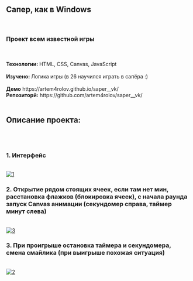 
<div id="header">
  <h2>Сапер, как в Windows</h2>
  <br/>
  <h3>Проект всем известной игры</h3>
  <br/>
  <br/>
  <strong>Технологии: </strong> HTML, CSS, Canvas, JavaScript
  <br/>
  <br/>
  <strong>Изучено: </strong> Логика игры (в 26 научился играть в сапёра :)
  <br/>
  <br/>
  <strong>Демо</strong> https://artem4rolov.github.io/saper__vk/
  <br/>
  <strong>Репозиторй:</strong> https://github.com/artem4rolov/saper__vk/
  <br/>
  <br/>
  <h2>Описание проекта:</h2>
  <br/>
  <br/>
  <h3>1. Интерфейс</h3>
  <br/>
  <a href="https://imgbb.com/"><img src="https://i.ibb.co/GndQzhN/1.jpg" alt="1" border="0"></a>
  <br/>
  <h3>2. Открытие рядом стоящих ячеек, если там нет мин, расстановка флажков (блокировка ячеек), с начала раунда запуск Canvas анимации (секундомер справа, таймер минут слева)</h3>
  <br/>
  <a href="https://imgbb.com/"><img src="https://i.ibb.co/6RyxpK0/3.jpg" alt="3" border="0"></a>
  <br/>
  <h3>3. При проигрыше остановка таймера и секундомера, смена смайлика (при выигрыше похожая ситуация)</h3>
  <br/>
  <a href="https://imgbb.com/"><img src="https://i.ibb.co/Tt2rp5H/2.jpg" alt="2" border="0"></a>
  <br/>
</div>
